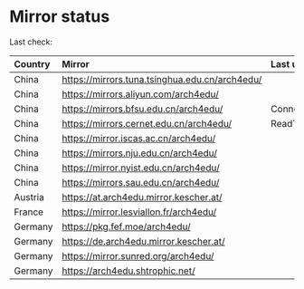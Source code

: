 <script src="./time.js"></script>
# Mirror status
Last check: <script type="text/javascript">localize(1748968425.8169405);</script>

|Country|Mirror|Last update|
|:------|:-----|:----------|
|China|https://mirrors.tuna.tsinghua.edu.cn/arch4edu/|<script type="text/javascript">localize(1748933465);</script>|
|China|https://mirrors.aliyun.com/arch4edu/|<script type="text/javascript">localize(1748760430);</script>|
|China|https://mirrors.bfsu.edu.cn/arch4edu/|ConnectionError|
|China|https://mirrors.cernet.edu.cn/arch4edu/|ReadTimeout|
|China|https://mirror.iscas.ac.cn/arch4edu/|<script type="text/javascript">localize(1748933465);</script>|
|China|https://mirrors.nju.edu.cn/arch4edu/|<script type="text/javascript">localize(1748847087);</script>|
|China|https://mirror.nyist.edu.cn/arch4edu/|<script type="text/javascript">localize(1748933465);</script>|
|China|https://mirrors.sau.edu.cn/arch4edu/|<script type="text/javascript">localize(1731653531);</script>|
|Austria|https://at.arch4edu.mirror.kescher.at/|<script type="text/javascript">localize(1748933465);</script>|
|France|https://mirror.lesviallon.fr/arch4edu/|<script type="text/javascript">localize(1748933465);</script>|
|Germany|https://pkg.fef.moe/arch4edu/|<script type="text/javascript">localize(1748933465);</script>|
|Germany|https://de.arch4edu.mirror.kescher.at/|<script type="text/javascript">localize(1748933465);</script>|
|Germany|https://mirror.sunred.org/arch4edu/|<script type="text/javascript">localize(1748933465);</script>|
|Germany|https://arch4edu.shtrophic.net/|<script type="text/javascript">localize(1748933465);</script>|

<script src="./tablefilter/tablefilter.js"></script>
<script src="./table.js"></script>